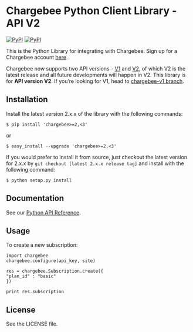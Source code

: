 # Chargebee Python Client Library - API V2

[![PyPI](https://img.shields.io/pypi/dm/chargebee.svg?maxAge=2592000)](https://pypi.python.org/pypi/chargebee)
[![PyPI](https://img.shields.io/pypi/v/chargebee.svg?maxAge=2592000)](https://pypi.python.org/pypi/chargebee)

This is the Python Library for integrating with Chargebee. Sign up for a Chargebee account [here](https://www.chargebee.com).

Chargebee now supports two API versions - [V1](https://apidocs.chargebee.com/docs/api/v1) and [V2](https://apidocs.chargebee.com/docs/api), of which V2 is the latest release and all future developments will happen in V2. This library is for <b>API version V2</b>. If you’re looking for V1, head to [chargebee-v1 branch](https://github.com/chargebee/chargebee-python/tree/chargebee-v1).

## Installation

Install the latest version 2.x.x of the library with the following commands:

    $ pip install 'chargebee>=2,<3'
  
or
  
    $ easy_install --upgrade 'chargebee>=2,<3'



If you would prefer to install it from source, just checkout the latest version for 2.x.x by ```git checkout [latest 2.x.x release tag]``` and install with the following command:
  
    $ python setup.py install
  
## Documentation

See our [Python API Reference](https://apidocs.chargebee.com/docs/api?lang=python "API Reference").

## Usage

To create a new subscription:
  
    import chargebee
    chargebee.configure(api_key, site)

    res = chargebee.Subscription.create({
    "plan_id" : "basic"
    })

    print res.subscription

## License

See the LICENSE file.
